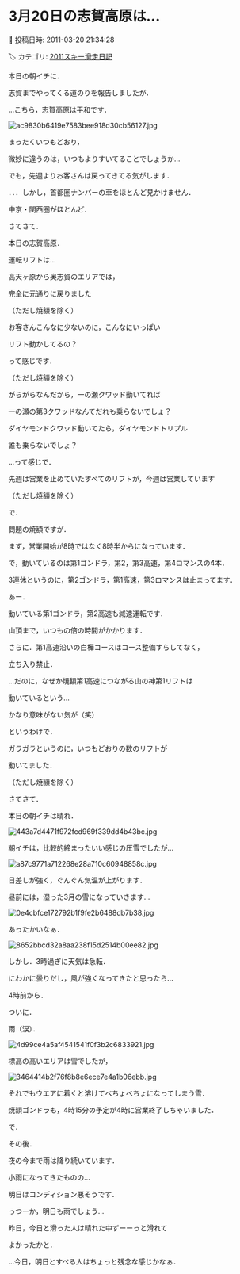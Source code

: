 # 3月20日の志賀高原は…

📅 投稿日時: 2011-03-20 21:34:28

🏷️ カテゴリ: [2011スキー滑走日記](ca488c98cfb9169941c3e73770dcefb56.md)

本日の朝イチに．





志賀までやってくる道のりを報告しましたが．





…こちら，志賀高原は平和です．




![ac9830b6419e7583bee918d30cb56127.jpg](images/ac9830b6419e7583bee918d30cb56127.jpg)




まったくいつもどおり，


微妙に違うのは，いつもよりすいてることでしょうか…


でも，先週よりお客さんは戻ってきてる気がします．





．．．しかし，首都圏ナンバーの車をほとんど見かけません．


中京・関西圏がほとんど．





さてさて．


本日の志賀高原．


運転リフトは…





高天ヶ原から奥志賀のエリアでは，


完全に元通りに戻りました


（ただし焼額を除く）


お客さんこんなに少ないのに，こんなにいっぱい


リフト動かしてるの？


って感じです．


（ただし焼額を除く）





がらがらなんだから，一の瀬クワッド動いてれば


一の瀬の第3クワッドなんてだれも乗らないでしょ？


ダイヤモンドクワッド動いてたら，ダイヤモンドトリプル


誰も乗らないでしょ？





…って感じで．


先週は営業を止めていたすべてのリフトが，今週は営業しています


（ただし焼額を除く）





で．


問題の焼額ですが．


まず，営業開始が8時ではなく8時半からになっています．


で，動いているのは第1ゴンドラ，第2，第3高速，第4ロマンスの4本．


3連休というのに，第2ゴンドラ，第1高速，第3ロマンスは止まってます．


あー．


動いている第1ゴンドラ，第2高速も減速運転です．


山頂まで，いつもの倍の時間がかかります．


さらに．第1高速沿いの白樺コースはコース整備すらしてなく，


立ち入り禁止．





…だのに，なぜか焼額第1高速につながる山の神第1リフトは


動いているという…


かなり意味がない気が（笑）





というわけで．


ガラガラというのに，いつもどおりの数のリフトが


動いてました．


（ただし焼額を除く）





さてさて．


本日の朝イチは晴れ．




![443a7d4471f972fcd969f339dd4b43bc.jpg](images/443a7d4471f972fcd969f339dd4b43bc.jpg)







朝イチは，比較的締まったいい感じの圧雪でしたが…




![a87c9771a712268e28a710c60948858c.jpg](images/a87c9771a712268e28a710c60948858c.jpg)







日差しが強く，ぐんぐん気温が上がります．


昼前には，湿った3月の雪になっていきます…




![0e4cbfce172792b1f9fe2b6488db7b38.jpg](images/0e4cbfce172792b1f9fe2b6488db7b38.jpg)







あったかいなぁ．







![8652bbcd32a8aa238f15d2514b00ee82.jpg](images/8652bbcd32a8aa238f15d2514b00ee82.jpg)







しかし．3時過ぎに天気は急転．


にわかに曇りだし，風が強くなってきたと思ったら…


4時前から．


ついに．





雨（涙）．




![4d99ce4a5af4541541f0f3b2c6833921.jpg](images/4d99ce4a5af4541541f0f3b2c6833921.jpg)







標高の高いエリアは雪でしたが，




![3464414b2f76f8b8e6ece7e4a1b06ebb.jpg](images/3464414b2f76f8b8e6ece7e4a1b06ebb.jpg)




それでもウエアに着くと溶けてべちょべちょになってしまう雪．


焼額ゴンドラも，4時15分の予定が4時に営業終了しちゃいました．





で．


その後．





夜の今まで雨は降り続いています．


小雨になってきたものの…





明日はコンディション悪そうです．


っつーか，明日も雨でしょう…





昨日，今日と滑った人は晴れた中ずーーっと滑れて


よかったかと．


…今日，明日とすべる人はちょっと残念な感じかなぁ．
